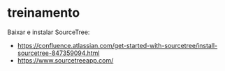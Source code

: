 # treinamento

Baixar e instalar SourceTree: 
- https://confluence.atlassian.com/get-started-with-sourcetree/install-sourcetree-847359094.html
- https://www.sourcetreeapp.com/
